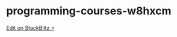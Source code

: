 # programming-courses-w8hxcm

[Edit on StackBlitz ⚡️](https://stackblitz.com/edit/programming-courses-w8hxcm)